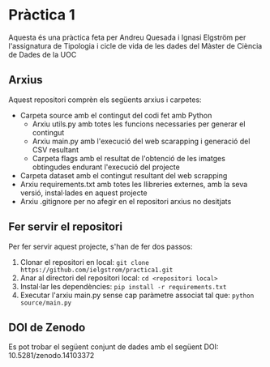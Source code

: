 # Pràctica 1

Aquesta és una pràctica feta per Andreu Quesada i Ignasi Elgström per l'assignatura de Tipologia i cicle de vida de les dades del Màster de Ciència de Dades de la UOC

## Arxius
Aquest repositori comprèn els següents arxius i carpetes:
* Carpeta source amb el contingut del codi fet amb Python
    * Arxiu utils.py amb totes les funcions necessaries per generar el contingut
    * Arxiu main.py amb l'execució del web scarapping i generació del CSV resultant
    * Carpeta flags amb el resultat de l'obtenció de les imatges obtingudes endurant l'execució del projecte
* Carpeta dataset amb el contingut resultant del web scrapping
* Arxiu requirements.txt amb totes les llibreries externes, amb la seva versió, instal·lades en aquest projecte
* Arxiu .gitignore per no afegir en el repositori arxius no desitjats

## Fer servir el repositori

Per fer servir aquest projecte, s'han de fer dos passos: 
1. Clonar el repositori en local: ```git clone https://github.com/ielgstrom/practica1.git```
2. Anar al directori del repositori local: ```cd <repositori local>``` 
3. Instal·lar les dependències: ```pip install -r requirements.txt```
4. Executar l'arxiu main.py sense cap paràmetre associat tal que: ```python source/main.py```

## DOI de Zenodo

Es pot trobar el següent conjunt de dades amb el següent DOI: 10.5281/zenodo.14103372
